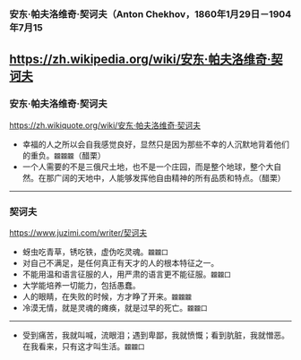 ### 安东·帕夫洛维奇·契诃夫（Anton Chekhov，1860年1月29日－1904年7月15
https://zh.wikipedia.org/wiki/安东·帕夫洛维奇·契诃夫
---
### 安东·帕夫洛维奇·契诃夫
https://zh.wikiquote.org/wiki/安东·帕夫洛维奇·契诃夫
- 幸福的人之所以会自我感觉良好，显然只是因为那些不幸的人沉默地背着他们的重负。`龖龖龖`（醋栗）
- 一个人需要的不是三俄尺土地，也不是一个庄园，而是整个地球，整个大自然。在那广阔的天地中，人能够发挥他自由精神的所有品质和特点。（醋栗）
---
### 契诃夫
https://www.juzimi.com/writer/契诃夫
- 蚜虫吃青草，锈吃铁，虚伪吃灵魂。`龖龖囗`
- 对自己不满足，是任何真正有天才的人的根本特征之一。
- 不能用温和语言征服的人，用严肃的语言更不能征服。`龖龖囗`
- 大学能培养一切能力，包括愚蠢。
- 人的眼睛，在失败的时候，方才睁了开来。`龖龖龖`
- 冷漠无情，就是灵魂的瘫痪，就是过早的死亡。`龖龖囗`
---
- 受到痛苦，我就叫喊，流眼泪；遇到卑鄙，我就愤慨；看到肮脏，我就憎恶。在我看来，只有这才叫生活。`龖龖囗`